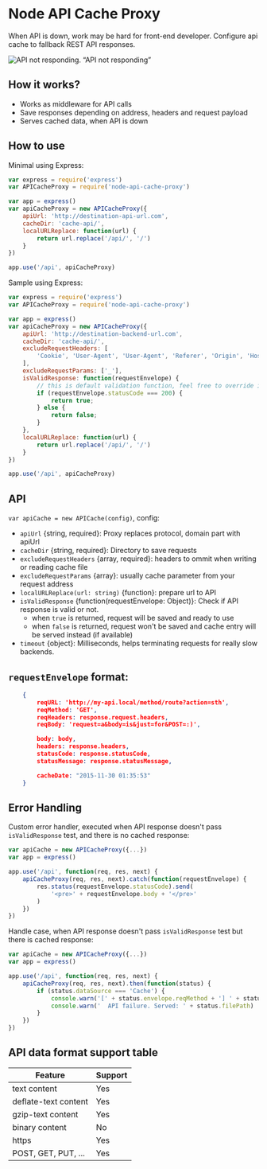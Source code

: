 Node API Cache Proxy
======
When API is down, work may be hard for front-end developer.
Configure api cache to fallback REST API responses.


![API not responding.](docs/OqWCFTn.gif)
“API not responding”


How it works?
------
- Works as middleware for API calls
- Save responses depending on address, headers and request payload
- Serves cached data, when API is down


How to use
------
Minimal using Express:
```js
var express = require('express')
var APICacheProxy = require('node-api-cache-proxy')

var app = express()
var apiCacheProxy = new APICacheProxy({
	apiUrl: 'http://destination-api-url.com',
	cacheDir: 'cache-api/',
	localURLReplace: function(url) {
		return url.replace('/api/', '/')
	}
})

app.use('/api', apiCacheProxy)
```

Sample using Express:
```js
var express = require('express')
var APICacheProxy = require('node-api-cache-proxy')

var app = express()
var apiCacheProxy = new APICacheProxy({
	apiUrl: 'http://destination-backend-url.com',
	cacheDir: 'cache-api/',
	excludeRequestHeaders: [
		'Cookie', 'User-Agent', 'User-Agent', 'Referer', 'Origin', 'Host', 'DNT'
	],
	excludeRequestParams: ['_'],
	isValidResponse: function(requestEnvelope) {
		// this is default validation function, feel free to override it
		if (requestEnvelope.statusCode === 200) {
			return true;
		} else {
			return false;
		}
	},
	localURLReplace: function(url) {
		return url.replace('/api/', '/')
	}
})

app.use('/api', apiCacheProxy)
```


API
------
`var apiCache = new APICache(config)`, config:
- `apiUrl` {string, required}: Proxy replaces protocol, domain part with apiUrl
- `cacheDir` {string, required}: Directory to save requests
- `excludeRequestHeaders` {array, required}: headers to ommit when writing or reading cache file
- `excludeRequestParams` {array}: usually cache parameter from your request address
- `localURLReplace(url: string)` {function}: prepare url to API
- `isValidResponse` {function(requestEnvelope: Object)}: Check if API response is valid or not.
    - when `true` is returned, request will be saved and ready to use
    - when `false` is returned, request won't be saved and cache entry will be
      served instead (if available)
- `timeout` {object}:  Milliseconds, helps terminating requests for really slow backends.


`requestEnvelope` format:
------
```json
	{
		reqURL: 'http://my-api.local/method/route?action=sth',
		reqMethod: 'GET',
		reqHeaders: response.request.headers,
		reqBody: 'request=a&body=is&just=for&POST=:)',

		body: body,
		headers: response.headers,
		statusCode: response.statusCode,
		statusMessage: response.statusMessage,

		cacheDate: "2015-11-30 01:35:53"
	}
```

Error Handling
------
Custom error handler, executed when API response doesn't pass
`isValidResponse` test, and there is no cached response:
```js
var apiCache = new APICacheProxy({...})
var app = express()

app.use('/api', function(req, res, next) {
	apiCacheProxy(req, res, next).catch(function(requestEnvelope) {
		res.status(requestEnvelope.statusCode).send(
			'<pre>' + requestEnvelope.body + '</pre>'
		)
	})
})
```

Handle case, when API response doesn't pass `isValidResponse` test but there is
cached response:
```js
var apiCache = new APICacheProxy({...})
var app = express()

app.use('/api', function(req, res, next) {
	apiCacheProxy(req, res, next).then(function(status) {
		if (status.dataSource === 'Cache') {
			console.warn('[' + status.envelope.reqMethod + '] ' + status.envelope.reqURL)
			console.warn('  API failure. Served: ' + status.filePath)
		}
	})
})
```


API data format support table
------

| Feature               | Support       |
| --------------------- | ------------- |
| text content          | Yes           |
| deflate-text content  | Yes           |
| gzip-text content     | Yes           |
| binary content        | No            |
| https                 | Yes           |
| POST, GET, PUT, ...   | Yes           |
